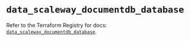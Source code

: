 # `data_scaleway_documentdb_database`

Refer to the Terraform Registry for docs: [`data_scaleway_documentdb_database`](https://registry.terraform.io/providers/scaleway/scaleway/2.42.1/docs/data-sources/documentdb_database).
